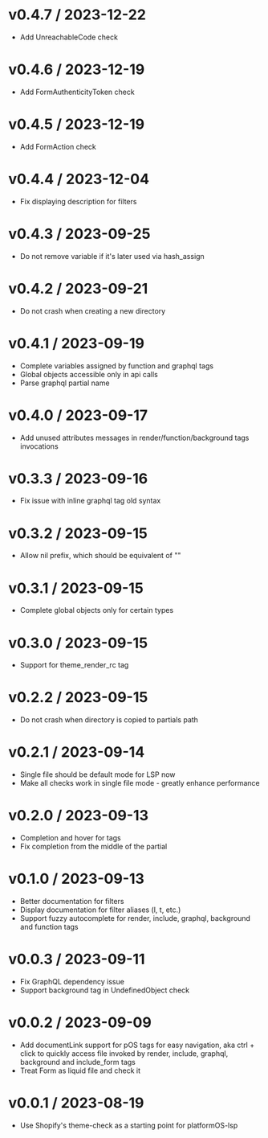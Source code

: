 v0.4.7 / 2023-12-22
==================

  * Add UnreachableCode check

v0.4.6 / 2023-12-19
==================

  * Add FormAuthenticityToken check

v0.4.5 / 2023-12-19
==================

  * Add FormAction check

v0.4.4 / 2023-12-04
==================

  * Fix displaying description for filters

v0.4.3 / 2023-09-25
==================

  * Do not remove variable if it's later used via hash_assign

v0.4.2 / 2023-09-21
==================

  * Do not crash when creating a new directory

v0.4.1 / 2023-09-19
==================

  * Complete variables assigned by function and graphql tags
  * Global objects accessible only in api calls
  * Parse graphql partial name

v0.4.0 / 2023-09-17
==================

  * Add unused attributes messages in render/function/background tags invocations

v0.3.3 / 2023-09-16
==================

  * Fix issue with inline graphql tag old syntax

v0.3.2 / 2023-09-15
==================

  * Allow nil prefix, which should be equivalent of ""

v0.3.1 / 2023-09-15
==================

  * Complete global objects only for certain types

v0.3.0 / 2023-09-15
==================

  * Support for theme_render_rc tag

v0.2.2 / 2023-09-15
==================

  * Do not crash when directory is copied to partials path

v0.2.1 / 2023-09-14
==================

  * Single file should be default mode for LSP now
  * Make all checks work in single file mode - greatly enhance performance

v0.2.0 / 2023-09-13
==================

  * Completion and hover for tags
  * Fix completion from the middle of the partial

v0.1.0 / 2023-09-13
==================

  * Better documentation for filters
  * Display documentation for filter aliases (l, t, etc.)
  * Support fuzzy autocomplete for render, include, graphql, background and function tags

v0.0.3 / 2023-09-11
==================

  * Fix GraphQL dependency issue
  * Support background tag in UndefinedObject check

v0.0.2 / 2023-09-09
==================

  * Add documentLink support for pOS tags for easy navigation, aka ctrl + click to quickly access file invoked by render, include, graphql, background and include_form tags
  * Treat Form as liquid file and check it

v0.0.1 / 2023-08-19
==================

  * Use Shopify's theme-check as a starting point for platformOS-lsp
